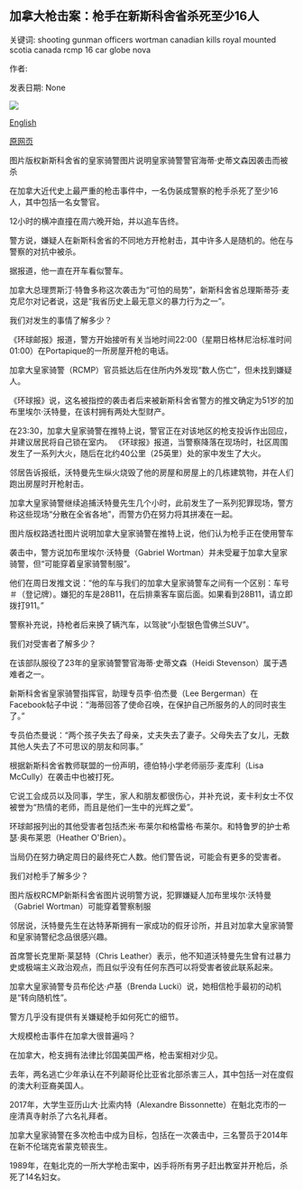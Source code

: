 ## 加拿大枪击案：枪手在新斯科舍省杀死至少16人

关键词: shooting gunman officers wortman canadian kills royal mounted scotia canada rcmp 16 car globe nova

作者: 

发表日期: None

![](https://ichef.bbci.co.uk/news/1024/branded_news/7C15/production/_111856713_061127187-1.jpg)

[English](Canada%20shooting%3A%20Gunman%20kills%20at%20least%2016%20in%20Nova%20Scotia.md)

[原网页](https://www.bbc.com/news/world-us-canada-52346447)

图片版权新斯科舍省的皇家骑警图片说明皇家骑警警官海蒂·史蒂文森因袭击而被杀

在加拿大近代史上最严重的枪击事件中，一名伪装成警察的枪手杀死了至少16人，其中包括一名女警官。

12小时的横冲直撞在周六晚开始，并以追车告终。

警方说，嫌疑人在新斯科舍省的不同地方开枪射击，其中许多人是随机的。他在与警察的对抗中被杀。

据报道，他一直在开车看似警车。

加拿大总理贾斯汀·特鲁多称这次袭击为“可怕的局势”，新斯科舍省总理斯蒂芬·麦克尼尔对记者说，这是“我省历史上最无意义的暴力行为之一”。

我们对发生的事情了解多少？

《环球邮报》报道，警方开始接听有关当地时间22:00（星期日格林尼治标准时间01:00）在Portapique的一所房屋开枪的电话。

加拿大皇家骑警（RCMP）官员抵达后在住所内外发现“数人伤亡”，但未找到嫌疑人。

《环球报》说，这名被指控的袭击者后来被新斯科舍省警方的推文确定为51岁的加布里埃尔·沃特曼，在该村拥有两处大型财产。

在23:30，加拿大皇家骑警在推特上说，警官正在对该地区的枪支投诉作出回应，并建议居民将自己锁在室内。 《环球报》报道，当警察降落在现场时，社区周围发生了一系列大火，随后在北约40公里（25英里）处的家中发生了大火。

邻居告诉报纸，沃特曼先生纵火烧毁了他的房屋和房屋上的几栋建筑物，并在人们跑出房屋时开枪射击。

加拿大皇家骑警继续追捕沃特曼先生几个小时，此前发生了一系列犯罪现场，警方称这些现场“分散在全省各地”，而警方仍在努力将其拼凑在一起。

图片版权路透社图片说明加拿大皇家骑警在推特上说，他们认为枪手正在使用警车

袭击中，警方说加布里埃尔·沃特曼（Gabriel Wortman）并未受雇于加拿大皇家骑警，但“可能穿着皇家骑警制服”。

他们在周日发推文说：“他的车与我们的加拿大皇家骑警车之间有一个区别：车号＃（登记牌）。嫌犯的车是28B11，在后排乘客车窗后面。如果看到28B11，请立即拨打911。”

警察补充说，持枪者后来换了辆汽车，以驾驶“小型银色雪佛兰SUV”。

我们对受害者了解多少？

在该部队服役了23年的皇家骑警警官海蒂·史蒂文森（Heidi Stevenson）属于遇难者之一。

新斯科舍省皇家骑警指挥官，助理专员李·伯杰曼（Lee Bergerman）在Facebook帖子中说：“海蒂回答了使命召唤，在保护自己所服务的人的同时丧生了。”

专员伯杰曼说：“两个孩子失去了母亲，丈夫失去了妻子。父母失去了女儿，无数其他人失去了不可思议的朋友和同事。”

根据新斯科舍省教师联盟的一份声明，德伯特小学老师丽莎·麦库利（Lisa McCully）在袭击中也被打死。

它说工会成员以及同事，学生，家人和朋友都很伤心，并补充说，麦卡利女士不仅被誉为“热情的老师，而且是他们一生中的光辉之爱”。

环球邮报列出的其他受害者包括杰米·布莱尔和格雷格·布莱尔。和特鲁罗的护士希瑟·奥布莱恩（Heather O'Brien）。

当局仍在努力确定周日的最终死亡人数。他们警告说，可能会有更多的受害者。

我们对枪手了解多少？

图片版权RCMP新斯科舍省图片说明警方说，犯罪嫌疑人加布里埃尔·沃特曼（Gabriel Wortman）可能穿着警察制服

邻居说，沃特曼先生在达特茅斯拥有一家成功的假牙诊所，并且对加拿大皇家骑警和皇家骑警纪念品很感兴趣。

首席警长克里斯·莱瑟特（Chris Leather）表示，他不知道沃特曼先生曾有过暴力史或极端主义政治观点，而且似乎没有任何东西可以将受害者彼此联系起来。

加拿大皇家骑警专员布伦达·卢基（Brenda Lucki）说，她相信枪手最初的动机是“转向随机性”。

警方几乎没有提供有关嫌疑枪手如何死亡的细节。

大规模枪击事件在加拿大很普遍吗？

在加拿大，枪支拥有法律比邻国美国严格，枪击案相对少见。

去年，两名逃亡少年承认在不列颠哥伦比亚省北部杀害三人，其中包括一对在度假的澳大利亚裔美国人。

2017年，大学生亚历山大·比索内特（Alexandre Bissonnette）在魁北克市的一座清真寺射杀了六名礼拜者。

加拿大皇家骑警在多次枪击中成为目标，包括在一次袭击中，三名警员于2014年在新不伦瑞克省蒙克顿丧生。

1989年，在魁北克的一所大学枪击案中，凶手将所有男子赶出教室并开枪后，杀死了14名妇女。